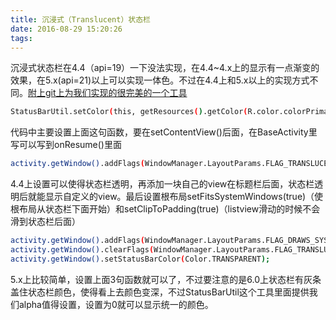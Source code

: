 ```yaml
---
title: 沉浸式（Translucent）状态栏
date: 2016-08-29 15:20:26
tags:
---
```

沉浸式状态栏在4.4（api=19）一下没法实现，在4.4~4.x上的显示有一点渐变的效果，在5.x(api=21)以上可以实现一体色。不过在4.4上和5.x以上的实现方式不同。[附上git上为我们实现的很完美的一个工具](https://github.com/laobie/StatusBarUtil)
``` bash
StatusBarUtil.setColor(this, getResources().getColor(R.color.colorPrimaryDark),0);
```
代码中主要设置上面这句函数，要在setContentView()后面，在BaseActivity里写可以写到onResume()里面

``` bash
activity.getWindow().addFlags(WindowManager.LayoutParams.FLAG_TRANSLUCENT_STATUS)
```
4.4上设置可以使得状态栏透明，再添加一块自己的view在标题栏后面，状态栏透明后就能显示自定义的view。最后设置根布局setFitsSystemWindows(true)（使根布局从状态栏下面开始）和setClipToPadding(true)（listview滑动的时候不会滑到状态栏后面）

``` bash
activity.getWindow().addFlags(WindowManager.LayoutParams.FLAG_DRAWS_SYSTEM_BAR_BACKGROUNDS);
activity.getWindow().clearFlags(WindowManager.LayoutParams.FLAG_TRANSLUCENT_STATUS);
activity.getWindow().setStatusBarColor(Color.TRANSPARENT);
```
5.x上比较简单，设置上面3句函数就可以了，不过要注意的是6.0上状态栏有灰条盖住状态栏颜色，使得看上去颜色变深，不过StatusBarUtil这个工具里面提供我们alpha值得设置，设置为0就可以显示统一的颜色。

